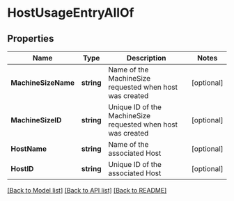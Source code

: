 # HostUsageEntryAllOf

## Properties

Name | Type | Description | Notes
------------ | ------------- | ------------- | -------------
**MachineSizeName** | **string** | Name of the MachineSize requested when host was created | [optional] 
**MachineSizeID** | **string** | Unique ID of the MachineSize requested when host was created | [optional] 
**HostName** | **string** | Name of the associated Host | [optional] 
**HostID** | **string** | Unique ID of the associated Host | [optional] 

[[Back to Model list]](../README.md#documentation-for-models) [[Back to API list]](../README.md#documentation-for-api-endpoints) [[Back to README]](../README.md)


